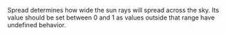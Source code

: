 Spread determines how wide the sun rays will spread across the sky. Its value should be set between 0 and 1 as values outside that range have undefined behavior.